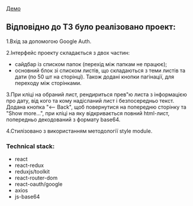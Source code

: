 [Демо](https://medyanenko.github.io/spin-mail/)

## Відповідно до ТЗ було реалізовано проект:
1.Вхід за допомогою Google Auth.

2.Інтерфейс проекту складається з двох частин:
- сайдбар із списком папок (перехід між папкам не працює);
- основний блок зі списком листів, що складаються з теми листів та дати (по 50 шт на сторінці).
Також додані кнопки пагінації, для переходу між сторінками.

3.При кліці на обраний лист, рендириться прев"ю листа з інформацією про дату, від кого та кому надісланий лист і безпосередньо текст.
Додана кнопка "⟵ Back", щоб повернутися на попередню сторінку та "Show more...", при кліці на яку відкривається повний html-лист, попередньо декодований з формату base64.

4.Стилізовано з використанням методології style module.

### Technical stack:
- react
- react-redux
- reduxjs/toolkit
- react-router-dom
- react-oauth/google
- axios
- js-base64
